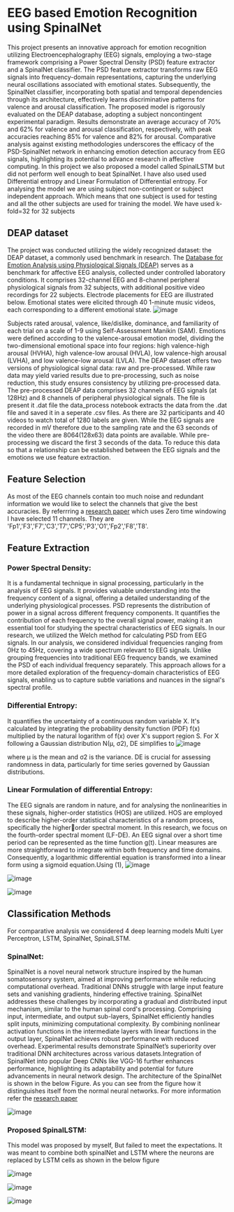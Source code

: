 # EEG based Emotion Recognition using SpinalNet
This project presents an innovative approach for emotion recognition utilizing Electroencephalography (EEG) signals, employing a two-stage framework comprising a Power Spectral Density (PSD) feature extractor and a 
SpinalNet classifier. The PSD feature extractor transforms raw EEG signals into frequency-domain representations, capturing the underlying neural oscillations associated with emotional states. Subsequently, the 
SpinalNet classifier, incorporating both spatial and temporal dependencies through its architecture, effectively learns discriminative patterns for valence and arousal classification. The proposed model is rigorously 
evaluated on the DEAP database, adopting a subject noncontingent experimental paradigm. Results demonstrate an average accuracy of 70% and 62% for valence and arousal classification, respectively, with peak accuracies 
reaching 85% for valence and 82% for arousal. Comparative analysis against existing methodologies underscores the efficacy of the PSD-SpinalNet network in enhancing emotion detection accuracy from EEG signals, highlighting 
its potential to advance research in affective computing. In this project we also proposed a model called SpinalLSTM but did not perform well enough to beat SpinalNet. I have also used used Differential entropy and Linear
Formulation of Differential entropy. For analysing the model we are using subject non-contingent or subject independent approach. Which means that one subject is used for testing and all the other subjects are used for 
training the model. We have used k-fold=32 for 32 subjects

## DEAP dataset
The project was conducted utilizing the widely recognized dataset: the DEAP dataset, a commonly used benchmark in research. The [Database for Emotion Analysis using Physiological Signals (DEAP)](https://www.eecs.qmul.ac.uk/mmv/datasets/deap/)
serves as a benchmark for affective EEG analysis, collected under controlled laboratory conditions. It comprises 32-channel EEG and 8-channel peripheral physiological signals from 32 subjects, with additional positive 
video recordings for 22 subjects. Electrode placements for EEG are illustrated below. Emotional states were elicited through 40 1-minute music videos, each corresponding to a different emotional state. 
                        ![image](https://github.com/user-attachments/assets/16543b55-5835-4bc6-8886-fc0cef1dc198)

Subjects rated arousal, valence, like/dislike, dominance, and familiarity of each trial on a scale of 1-9 using Self-Assessment Manikin (SAM). Emotions were defined according to the valence-arousal emotion model, 
dividing the two-dimensional emotional space into four regions: high valence-high arousal (HVHA), high valence-low arousal (HVLA), low valence-high arousal (LVHA), and low valence-low arousal (LVLA). The DEAP dataset 
offers two versions of physiological signal data: raw and pre-processed. While raw data may yield varied results due to pre-processing, such as noise reduction, this study ensures consistency by utilizing pre-processed 
data. The pre-processed DEAP data comprises 32 channels of EEG signals (at 128Hz) and 8 channels of peripheral physiological signals. The file is present it .dat file the data_process notebook extracts the data from the 
.dat file and saved it in a seperate .csv files. As there are 32 participants and 40 videos to watch total of 1280 labels are given. While the EEG signals are recorded in mV therefore due to the sampling rate and the 
63 seconds of the video there are 8064(128x63) data points are available. While pre-processing we discard the first 3 seconds of the data. To reduce this data so that a relationship can be established between the EEG signals
and the emotions we use feature extraction.

## Feature Selection
As most of the EEG channels contain too much noise and redundant information we would like to select the channels that give the best accuracies. By referrring a [research paper](https://www.nature.com/articles/s41598-021-86345-5#:~:text=We%20used%20the%20zero%2Dtime,evaluated%20using%20the%20DEAP%20database.) 
which uses Zero time windowing I have selected 11 channels. They are 'Fp1','F3','F7','C3','T7','CP5','P3','O1','Fp2','F8','T8'.

## Feature Extraction
### Power Spectral Density:
It is a fundamental technique in signal processing, particularly in the analysis of EEG signals. It provides valuable understanding into the frequency content of a signal, offering a detailed understanding of the 
underlying physiological processes. PSD represents the distribution of power in a signal across different frequency components. It quantifies the contribution of each frequency to the overall signal power, making 
it an essential tool for studying the spectral characteristics of EEG signals. In our research, we utilized the Welch method for calculating PSD from EEG signals. In our analysis, we considered individual frequencies 
ranging from 0Hz to 45Hz, covering a wide spectrum relevant to EEG signals. Unlike grouping frequencies into traditional EEG frequency bands, we examined the PSD of each individual frequency separately. This approach 
allows for a more detailed exploration of the frequency-domain characteristics of EEG signals, enabling us to capture subtle variations and nuances in the signal's spectral profile.

### Differential Entropy:
It quantifies the uncertainty of a continuous random variable X. It's calculated by integrating the probability density function (PDF) f(x) multiplied by the natural logarithm of f(x) over X's support region S. 
For X following a Gaussian distribution N(μ, σ2), DE simplifies to 
![image](https://github.com/user-attachments/assets/e5f4db42-9260-4fc0-a832-886d07968dc0)

where μ is the mean and σ2 is the variance. DE is crucial for assessing randomness in data, particularly for time series governed by Gaussian distributions.

### Linear Formulation of differential Entropy:
The EEG signals are random in nature, and for analysing the nonlinearities in these signals, higher-order statistics (HOS) are utilized. HOS are employed to describe higher-order statistical characteristics of a random 
process, specifically the higherorder spectral moment. In this research, we focus on the fourth-order spectral moment (LF-DE). An EEG signal over a short time period can be represented as the time function g(t). Linear 
measures are more straightforward to integrate within both frequency and time domains. Consequently, a logarithmic differential equation is transformed into a linear form using a sigmoid equation.Using (1),
![image](https://github.com/user-attachments/assets/17d97354-ef9a-4574-a36e-f588a219e759)

![image](https://github.com/user-attachments/assets/7517bf8c-a87e-4753-b3cb-c3d8506c4748)

![image](https://github.com/user-attachments/assets/d9a31d3b-7be5-4b46-a8f2-39a1a5b4d299)

## Classification Methods
For comparative analysis we considered 4 deep learning models Multi Lyer Perceptron, LSTM, SpinalNet, SpinalLSTM.

### SpinalNet:
SpinalNet is a novel neural network structure inspired by the human somatosensory system, aimed at improving performance while reducing computational overhead. Traditional DNNs struggle with large input feature sets 
and vanishing gradients, hindering effective training. SpinalNet addresses these challenges by incorporating a gradual and distributed input mechanism, similar to the human spinal cord's processing. Comprising input,
intermediate, and output sub-layers, SpinalNet efficiently handles split inputs, minimizing computational complexity. By combining nonlinear activation functions in the intermediate layers with linear functions in 
the output layer, SpinalNet achieves robust performance with reduced overhead. Experimental results demonstrate SpinalNet’s superiority over traditional DNN architectures across various datasets.Integration of SpinalNet into popular Deep
CNNs like VGG-16 further enhances performance, highlighting its adaptability and potential for future advancements in neural network design. The architecture of the SpinalNet is shown in the below Figure. As you can see from the figure how it
distinguishes itself from the normal neural networks. For more information refer the [research paper](https://arxiv.org/pdf/2007.03347)

![image](https://github.com/user-attachments/assets/22c78a2e-1a44-4186-beb4-b164a232be41)

### Proposed SpinalLSTM:
This model was proposed by myself, But failed to meet the expectations. It was meant to combine both spinalNet and LSTM where the neurons are replaced by LSTM cells as shown in the below figure

![image](https://github.com/user-attachments/assets/2fe6d494-e46e-485c-be76-7ae624c7b39e)

![image](https://github.com/user-attachments/assets/35833ed8-2cb9-4931-9071-876c00231bfc)

![image](https://github.com/user-attachments/assets/31f7d864-3ca2-4daa-bf17-c56f6484b382)



